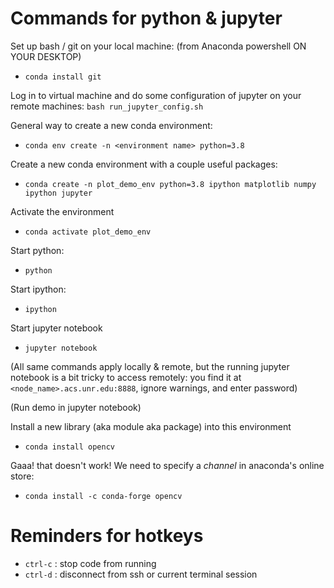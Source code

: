 # Commands for python & jupyter

Set up bash / git on your local machine: (from Anaconda powershell ON YOUR DESKTOP)
* `conda install git`

Log in to virtual machine and do some configuration of jupyter on your remote machines:
`bash run_jupyter_config.sh`

General way to create a new conda environment:
* `conda env create -n <environment name> python=3.8`

Create a new conda environment with a couple useful packages:
* `conda create -n plot_demo_env python=3.8 ipython matplotlib numpy ipython jupyter`

Activate the environment
* `conda activate plot_demo_env`

Start python:
* `python`

Start ipython:
* `ipython`

Start jupyter notebook
* `jupyter notebook`

(All same commands apply locally & remote, but the running jupyter notebook is a bit tricky to access remotely: you find it at `<node_name>.acs.unr.edu:8888`, ignore warnings, and enter password)

(Run demo in jupyter notebook)

Install a new library (aka module aka package) into this environment
* `conda install opencv`

Gaaa! that doesn't work! We need to specify a *channel* in anaconda's online store:
* `conda install -c conda-forge opencv`

# Reminders for hotkeys
* `ctrl-c` : stop code from running
* `ctrl-d` : disconnect from ssh or current terminal session

